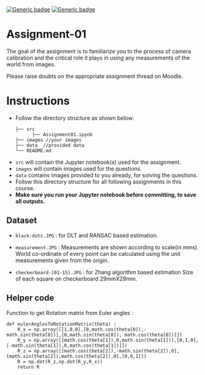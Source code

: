 [![Generic badge](https://img.shields.io/badge/CV-Assignment:1-BLUE.svg)](https://shields.io/)
[![Generic badge](https://img.shields.io/badge/DUE-23:00hrs,30/01/2022-RED.svg)](https://shields.io/)
# Assignment-01
The goal of the assignment is to familiarize you to the process of camera calibration
and the critical role it plays in using any measurements of the world from images.

Please raise doubts on the appropriate assignment thread on Moodle.

# Instructions
- Follow the directory structure as shown below: 
  ```
  ├── src           
        ├── Assignment01.ipynb
  ├── images //your images
  ├── data  //provided data
  └── README.md
  ```
- `src` will contain the Jupyter notebook(s) used for the assignment.
- `images` will contain images used for the questions.
- `data` contains images provided to you already, for solving the questions. 
- Follow this directory structure for all following assignments in this course.
- **Make sure you run your Jupyter notebook before committing, to save all outputs.**

## Dataset
- `black-dots.JPG` : for DLT and RANSAC based estimation.
- `measurement.JPG` : Measurements are shown according to scale(in mms). 
		  World co-ordinate of every point can be calculated using the unit measurements given from the origin. 

- `checkerboard-[01-15].JPG` : for Zhang algorithm based estimation
			    Size of each square on checkerboard 29mmX29mm.

## Helper code
Function to get Rotation matrix from Euler angles :
```
def eulerAnglesToRotationMatrix(theta) :
    R_x = np.array([[1,0,0],[0,math.cos(theta[0]),-math.sin(theta[0])],[0,math.sin(theta[0]), math.cos(theta[0])]])
    R_y = np.array([[math.cos(theta[1]),0,math.sin(theta[1])],[0,1,0],[-math.sin(theta[1]),0,math.cos(theta[1])]])             
    R_z = np.array([[math.cos(theta[2]),-math.sin(theta[2]),0],[math.sin(theta[2]),math.cos(theta[2]),0],[0,0,1]])
    R = np.dot(R_z,np.dot(R_y,R_x))
    return R
```

